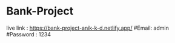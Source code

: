 # Bank-Project
live link : https://bank-project-anik-k-d.netlify.app/
#Email: admin
#Password : 1234
